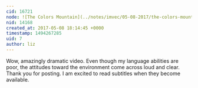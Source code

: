 ```yaml
---
cid: 16721
node: ![The Colors Mountain](../notes/imvec/05-08-2017/the-colors-mountain)
nid: 14168
created_at: 2017-05-08 18:14:45 +0000
timestamp: 1494267285
uid: 7
author: liz
---
```


Wow, amazingly dramatic video. Even though my language abilities are poor, the attitudes toward the environment come across loud and clear. Thank you for posting. I am excited to read subtitles when they become available. 